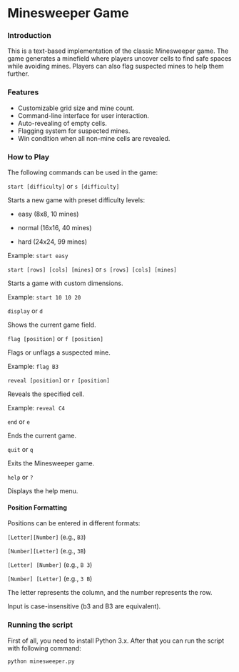 # Minesweeper Game

### Introduction
This is a text-based implementation of the classic Minesweeper game. The game generates a minefield where players uncover cells to find safe spaces while avoiding mines. Players can also flag suspected mines to help them further.

### Features

- Customizable grid size and mine count.
- Command-line interface for user interaction.
- Auto-revealing of empty cells.
- Flagging system for suspected mines.
- Win condition when all non-mine cells are revealed.

### How to Play

The following commands can be used in the game:

`start [difficulty]` or `s [difficulty]`

Starts a new game with preset difficulty levels:

- easy (8x8, 10 mines)

- normal (16x16, 40 mines)

- hard (24x24, 99 mines)

Example: `start easy`

`start [rows] [cols] [mines]` or `s [rows] [cols] [mines]`

Starts a game with custom dimensions.

Example: `start 10 10 20`

`display` or `d`

Shows the current game field.

`flag [position]` or `f [position]`

Flags or unflags a suspected mine.

Example: `flag B3`

`reveal [position]` or `r [position]`

Reveals the specified cell.

Example: `reveal C4`

`end` or `e`

Ends the current game.

`quit` or `q`

Exits the Minesweeper game.

`help` or `?`

Displays the help menu.

#### Position Formatting

Positions can be entered in different formats:

`[Letter][Number]` (e.g., `B3`)

`[Number][Letter]` (e.g., `3B`)

`[Letter] [Number]` (e.g., `B 3`)

`[Number] [Letter]` (e.g., `3 B`)

The letter represents the column, and the number represents the row.

Input is case-insensitive (b3 and B3 are equivalent).

### Running the script

First of all, you need to install Python 3.x. After that you can run the script with following command:

```bash
python minesweeper.py
```
